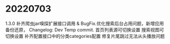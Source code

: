 # 20220703
1.3.0
补齐爬虫jar嗅探扩展接口调用 & BugFix.优化搜索后台占用问题，新增应用备份还原，
Changelog:
Dev
Temp commit.
首页列表源可切换设置 搜索视图可切换设置 补齐配置接口中的分类categories配置 修复片尾跳过无法从头播放问题
